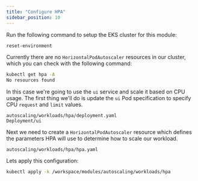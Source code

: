 ```yaml
---
title: "Configure HPA"
sidebar_position: 10
---
```


Run the following command to setup the EKS cluster for this module:

```bash timeout=300 wait=30
reset-environment
```

Currently there are no `HorizontalPodAutoscaler` resources in our cluster, which you can check with the following command:

```bash expectError=true
kubectl get hpa -A
No resources found
```

In this case we're going to use the `ui` service and scale it based on CPU usage. The first thing we'll do is update the `ui` Pod specification to specify CPU `request` and `limit` values.

```kustomization
autoscaling/workloads/hpa/deployment.yaml
Deployment/ui
```

Next we need to create a `HorizontalPodAutoscaler` resource which defines the parameters HPA will use to determine how to scale our workload.

```file
autoscaling/workloads/hpa/hpa.yaml
```

Lets apply this configuration:

```bash
kubectl apply -k /workspace/modules/autoscaling/workloads/hpa
```